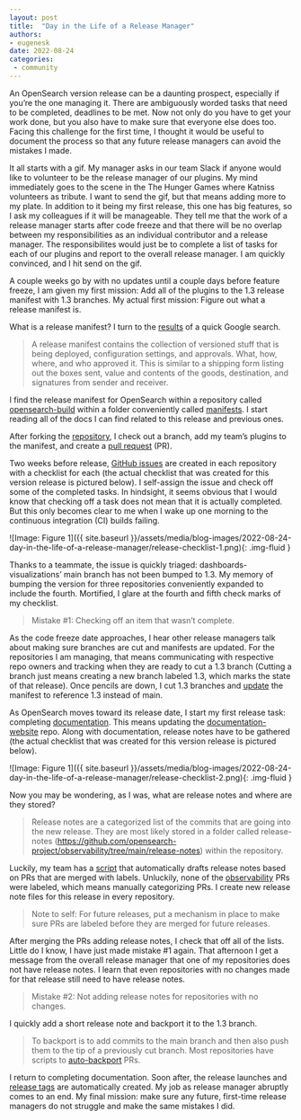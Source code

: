 ```yaml
---
layout: post
title:  "Day in the Life of a Release Manager"
authors:
- eugenesk
date: 2022-08-24
categories:
 - community
---
```


An OpenSearch version release can be a daunting prospect, especially if you’re the one managing it. There are ambiguously worded tasks that need to be completed, deadlines to be met. Now not only do you have to get your work done, but you also have to make sure that everyone else does too. Facing this challenge for the first time, I thought it would be useful to document the process so that any future release managers can avoid the mistakes I made.

It all starts with a gif. My manager asks in our team Slack if anyone would like to volunteer to be the release manager of our plugins. My mind immediately goes to the scene in the The Hunger Games where Katniss volunteers as tribute. I want to send the gif, but that means adding more to my plate. In addition to it being my first release, this one has big features, so I ask my colleagues if it will be manageable. They tell me that the work of a release manager starts after code freeze and that there will be no overlap between my responsibilities as an individual contributor and a release manager. The responsibilites would just be to complete a list of tasks for each of our plugins and report to the overall release manager. I am quickly convinced, and I hit send on the gif.

A couple weeks go by with no updates until a couple days before feature freeze, I am given my first mission: Add all of the plugins to the 1.3 release manifest with 1.3 branches. My actual first mission: Figure out what a release manifest is.

What is a release manifest? I turn to the [results](https://dzone.com/articles/release-snapshots-smart#:~:text=A%20release%20manifest%20contains%20the,signatures%20from%20sender%20and%20receiver.) of a quick Google search.

> A release manifest contains the collection of versioned stuff that is being deployed, configuration settings, and approvals. What, how, where, and who approved it. This is similar to a shipping form listing out the boxes sent, value and contents of the goods, destination, and signatures from sender and receiver.

I find the release manifest for OpenSearch within a repository called [opensearch-build](https://github.com/opensearch-project/opensearch-build) within a folder conveniently called [manifests](https://github.com/opensearch-project/opensearch-build/tree/main/manifests). I start reading all of the docs I can find related to this release and previous ones. 

After forking the [repository](https://github.com/opensearch-project/opensearch-build), I check out a branch, add my team’s plugins to the manifest, and create a [pull request](https://github.com/opensearch-project/opensearch-build/issues/889#issuecomment-1036510660) (PR).

Two weeks before release, [GitHub issues](https://github.com/opensearch-project/observability/issues/503) are created in each repository with a checklist for each (the actual checklist that was created for this version release is pictured below). I self-assign the issue and check off some of the completed tasks. In hindsight, it seems obvious that I would know that checking off a task does not mean that it is actually completed. But this only becomes clear to me when I wake up one morning to the continuous integration (CI) builds failing.

![Image: Figure 1]({{ site.baseurl }}/assets/media/blog-images/2022-08-24-day-in-the-life-of-a-release-manager/release-checklist-1.png){: .img-fluid }

Thanks to a teammate, the issue is quickly triaged: dashboards-visualizations’ main branch has not been bumped to 1.3. My memory of bumping the version for three repositories conveniently expanded to include the fourth. Mortified, I glare at the fourth and fifth check marks of my checklist.

> Mistake #1: Checking off an item that wasn’t complete.

As the code freeze date approaches, I hear other release managers talk about making sure branches are cut and manifests are updated. For the repositories I am managing, that means communicating with respective repo owners and tracking when they are ready to cut a 1.3 branch (Cutting a branch just means creating a new branch labeled 1.3, which marks the state of that release). Once pencils are down, I cut 1.3 branches and [update](https://github.com/opensearch-project/opensearch-build/commit/aa7590659cb8107102879f66274182b907aec347) the manifest to reference 1.3 instead of main. 

As OpenSearch moves toward its release date, I start my first release task: completing [documentation](https://github.com/opensearch-project/documentation-website). This means updating the [documentation-website](https://github.com/opensearch-project/documentation-website) repo. Along with documentation, release notes have to be gathered (the actual checklist that was created for this version release is pictured below).

![Image: Figure 1]({{ site.baseurl }}/assets/media/blog-images/2022-08-24-day-in-the-life-of-a-release-manager/release-checklist-2.png){: .img-fluid }

Now you may be wondering, as I was, what are release notes and where are they stored?

> Release notes are a categorized list of the commits that are going into the new release. They are most likely stored in a folder called release-notes (https://github.com/opensearch-project/observability/tree/main/release-notes) within the repository. 

Luckily, my team has a [script](https://github.com/opensearch-project/observability/blob/main/.github/draft-release-notes-config.yml) that automatically drafts release notes based on PRs that are merged with labels. Unluckily, none of the [observability](https://github.com/opensearch-project/observability) PRs were labeled, which means manually categorizing PRs. I create new release note files for this release in every repository.

> Note to self: For future releases, put a mechanism in place to make sure PRs are labeled before they are merged for future releases.

After merging the PRs adding release notes, I check that off all of the lists. Little do I know, I have just made mistake #1 again. That afternoon I get a message from the overall release manager that one of my repositories does not have release notes. I learn that even repositories with no changes made for that release still need to have release notes. 

> Mistake #2: Not adding release notes for repositories with no changes.

I quickly add a short release note and backport it to the 1.3 branch. 

> To backport is to add commits to the main branch and then also push them to the tip of a previously cut branch. Most repositories have scripts to [auto-backport](https://github.com/opensearch-project/observability/blob/main/DEVELOPER_GUIDE.md#backports) PRs.

I return to completing documentation. Soon after, the release launches and [release tags](https://github.com/opensearch-project/observability/tags) are automatically created. My job as release manager abruptly comes to an end. My final mission: make sure any future, first-time release managers do not struggle and make the same mistakes I did. 